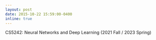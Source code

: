 ```yaml
---
layout: post
date: 2015-10-22 15:59:00-0400
inline: true
---
```


CS5242: Neural Networks and Deep Learning (2021 Fall / 2023 Spring)
